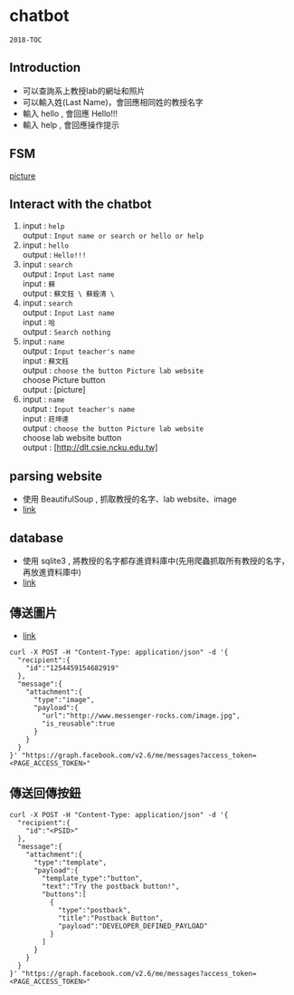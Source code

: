 # chatbot
`2018-TOC`
## Introduction
* 可以查詢系上教授lab的網址和照片
* 可以輸入姓(Last Name)，會回應相同姓的教授名字
* 輸入 hello , 會回應 Hello!!!
* 輸入 help , 會回應操作提示
## FSM
[picture](https://github.com/ArielWu0203/chatbot/blob/master/fsm.png)

## Interact with the chatbot
1. input : `help`</br>
    output : `Input name or search or hello or help`
2. input : `hello`</br>
    output : `Hello!!!`
3. input : `search`</br>
    output : `Input Last name`</br>
    input : `蘇`</br>
    output : `蘇文鈺 \ 蘇銓清 \`</br>
4. input : `search`</br>
    output : `Input Last name`</br>
    input : `哈`</br>
    output : `Search nothing`</br>
5. input : `name`</br>
    output : `Input teacher's name`</br>
    input : `蘇文鈺`</br>
    output : `choose the button
              Picture
              lab website`</br>
    choose Picture button</br>
    output : [picture]
 6. input : `name`</br>
    output : `Input teacher's name`</br>
    input : `莊坤達`</br>
    output : `choose the button
              Picture
              lab website`</br>
    choose lab website button</br>
    output : [http://dlt.csie.ncku.edu.tw]


## parsing website
* 使用 BeautifulSoup , 抓取教授的名字、lab website、image
* [link](https://github.com/ArielWu0203/chatbot/blob/master/bug_test.py)
## database
* 使用 sqlite3 , 將教授的名字都存進資料庫中(先用爬蟲抓取所有教授的名字，再放進資料庫中)
* [link](https://github.com/ArielWu0203/chatbot/blob/master/test_data.py)
## 傳送圖片
* [link](https://github.com/ArielWu0203/chatbot/blob/master/utils.py)
```=json
curl -X POST -H "Content-Type: application/json" -d '{
  "recipient":{
    "id":"1254459154682919"
  },
  "message":{
    "attachment":{
      "type":"image", 
      "payload":{
        "url":"http://www.messenger-rocks.com/image.jpg", 
        "is_reusable":true
      }
    }
  }
}' "https://graph.facebook.com/v2.6/me/messages?access_token=<PAGE_ACCESS_TOKEN>"
```
## 傳送回傳按鈕
```
curl -X POST -H "Content-Type: application/json" -d '{
  "recipient":{
    "id":"<PSID>"
  },
  "message":{
    "attachment":{
      "type":"template",
      "payload":{
        "template_type":"button",
        "text":"Try the postback button!",
        "buttons":[
          {
            "type":"postback",
            "title":"Postback Button",
            "payload":"DEVELOPER_DEFINED_PAYLOAD"
          }
        ]
      }
    }
  }
}' "https://graph.facebook.com/v2.6/me/messages?access_token=<PAGE_ACCESS_TOKEN>"
```
